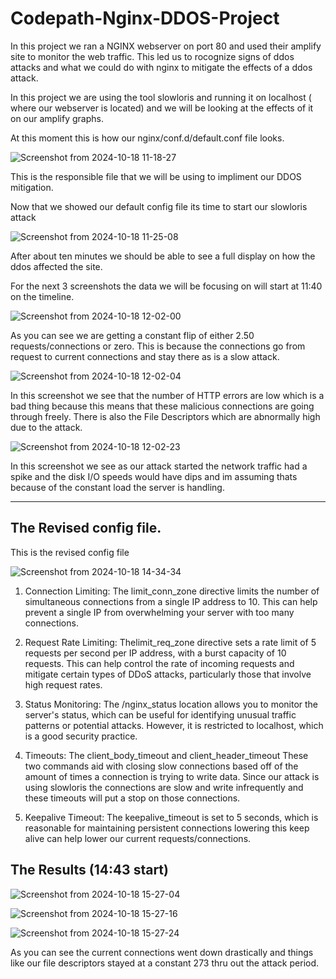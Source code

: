 # Codepath-Nginx-DDOS-Project

In this project we ran a NGINX webserver on port 80 and used their amplify site to monitor the web traffic. This led us to rocognize signs of ddos attacks and what we could do with nginx to mitigate the effects of a ddos attack.

In this project we are using the tool slowloris and running it on localhost ( where our webserver is located) and we will be looking at the effects of it on our amplify graphs.

At this moment this is how our nginx/conf.d/default.conf file looks.

![Screenshot from 2024-10-18 11-18-27](https://github.com/user-attachments/assets/f4706313-623d-42d5-90a1-58d5f254e54f)

This is the responsible file that we will be using to impliment our DDOS mitigation.

Now that we showed our default config file its time to start our slowloris attack

![Screenshot from 2024-10-18 11-25-08](https://github.com/user-attachments/assets/25c66b95-a4ec-42f8-948c-c8fadbf8dee0)

After about ten minutes we should be able to see a full display on how the ddos affected the site.

For the next 3 screenshots the data we will be focusing on will start at 11:40 on the timeline.

![Screenshot from 2024-10-18 12-02-00](https://github.com/user-attachments/assets/b447ed81-d716-4337-a55f-7bed6d51e87a)

As you can see we are getting a constant flip of either 2.50 requests/connections or zero. This is because the connections go from request to current connections and stay there as is a slow attack.

![Screenshot from 2024-10-18 12-02-04](https://github.com/user-attachments/assets/17a0321b-232a-4e84-92da-1cd9bb221b27)

In this screenshot we see that the number of HTTP errors are low which is a bad thing because this means that these malicious connections are going through freely. 
There is also the File Descriptors which are abnormally high due to the attack.

![Screenshot from 2024-10-18 12-02-23](https://github.com/user-attachments/assets/b82729f0-f8b2-4ff6-ae5a-de9060bed780)

In this screenshot we see as our attack started the network traffic had a spike and the disk I/O speeds would have dips and im assuming thats because of the constant load the server is handling.

------------------------------------------------------------------------------------------------------------------------------------------------------------------------------------------------------
## The Revised config file.

This is the revised config file


![Screenshot from 2024-10-18 14-34-34](https://github.com/user-attachments/assets/ec9e08e7-6e58-489f-8eb6-1a773d78c123)


1. Connection Limiting: 
The limit_conn_zone
directive limits the number of simultaneous connections from a single IP address to 10. This can help prevent a single IP from overwhelming your server with too many connections.

2. Request Rate Limiting:
Thelimit_req_zone
directive sets a rate limit of 5 requests per second per IP address, with a burst capacity of 10 requests. This can help control the rate of incoming requests and mitigate certain types of DDoS attacks, particularly those that involve high request rates.

4. Status Monitoring: The /nginx_status
location allows you to monitor the server's status, which can be useful for identifying unusual traffic patterns or potential attacks. However, it is restricted to localhost, which is a good security practice.

5. Timeouts: The client_body_timeout and client_header_timeout
  These two commands aid with closing slow connections based off of the amount of times a connection is trying to write data. Since our attack is using slowloris the connections are slow and write infrequently and these timeouts will put a stop on those connections.

6. Keepalive Timeout: The keepalive_timeout is set to 5 seconds, which is reasonable for maintaining persistent connections lowering this keep alive can help lower our current requests/connections.

## The Results (14:43 start)

![Screenshot from 2024-10-18 15-27-04](https://github.com/user-attachments/assets/1c6a7f89-c669-48d5-8007-a42ea5fe3cc8)


![Screenshot from 2024-10-18 15-27-16](https://github.com/user-attachments/assets/bdb0ef3f-bf2a-4ce8-9b1e-f1242d682aa2)


![Screenshot from 2024-10-18 15-27-24](https://github.com/user-attachments/assets/f6571eba-33d9-4fc8-a2c1-182e3f0d9338)


As you can see the current connections went down drastically and things like our file descriptors stayed at a constant 273 thru out the attack period.
